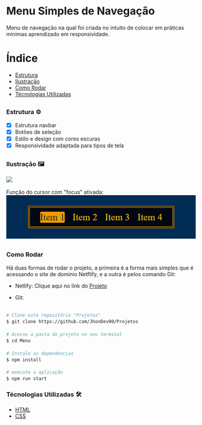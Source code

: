 # Menu Simples de Navegação

Menu de navegação na qual foi criada no intuito de colocar em práticas mínimas aprendizado em responsividade.

# Índice
- <a href="#estrutura">Estrutura</a>
- <a href="#ilustracao">Ilustração</a>
- <a href="#rodar">Como Rodar</a>
- <a href="#tecnologias">Técnologias Utilizadas</a>
##

### Estrutura ⚙️
- [x] Estrutura navbar
- [x] Botões de seleção
- [x] Estilo e design com cores escuras
- [x] Responsividade adaptada para tipos de tela
##

### Ilustração 🖼️
<img src="./assets/Imagem do projeto .png">

Função do cursor com "focus" ativada:
<br><img src="./assets/Imagem do projeto (focus).png">
##

### Como Rodar
Há duas formas de rodar o projeto, a primeira é a forma mais simples que é acessando o site de dominio Netflify, e a outra é pelos comando Git:

-  Netlify: Clique aqui no link do [Projeto](https://funny-meringue-e9612b.netlify.app/)

- Git:
```bash

# Clone este repositório "Projetos"
$ git clone https://github.com/JhonDev90/Projetos

# Acesse a pasta do projeto no seu terminal
$ cd Menu

# Instale as dependencias 
$ npm install

# execute a aplicação
$ npm run start

```

### Técnologias Utilizadas 🛠️
- [HTML](https://www.w3schools.com/html/)
- [CSS](https://www.w3schools.com/css/default.asp)
##